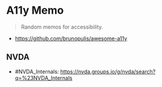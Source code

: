 # A11y Memo

> Random memos for accessibility.


- https://github.com/brunopulis/awesome-a11y


## NVDA

- #NVDA_Internals: https://nvda.groups.io/g/nvda/search?q=%23NVDA_Internals
